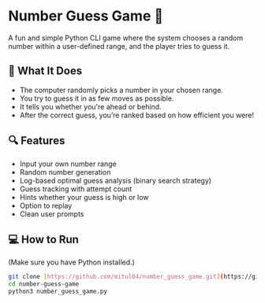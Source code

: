 # Number Guess Game 🎲

A fun and simple Python CLI game where the system chooses a random number within a user-defined range, and the player tries to guess it.

## 🧠 What It Does

- The computer randomly picks a number in your chosen range.
- You try to guess it in as few moves as possible.
- It tells you whether you're ahead or behind.
- After the correct guess, you’re ranked based on how efficient you were!

## 🔍 Features
- Input your own number range
- Random number generation
- Log-based optimal guess analysis (binary search strategy)
- Guess tracking with attempt count
- Hints whether your guess is high or low
- Option to replay
- Clean user prompts

## 💻 How to Run
(Make sure you have Python installed.)

```bash
git clone [https://github.com/mitul04/number_guess_game.git](https://github.com/mitul04/number_guess_game.git)
cd number-guess-game
python3 number_guess_game.py
